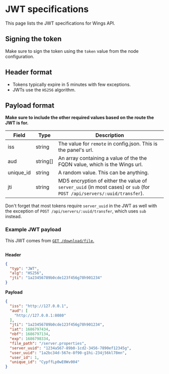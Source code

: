 # JWT specifications

This page lists the JWT specifications for Wings API.

## Signing the token

Make sure to sign the token using the `token` value from the node configuration.

## Header format

- Tokens typically expire in 5 minutes with few exceptions.
- JWTs use the `HS256` algorithm.

## Payload format

**Make sure to include the other required values based on the route the JWT is for.**

| Field      | Type     | Description                                                                                                            |
| ---------- | -------- | ---------------------------------------------------------------------------------------------------------------------- |
| iss        | string   | The value for `remote` in config.json. This is the panel's url.                                                        |
| aud        | string[] | An array containing a value of the the FQDN value, which is the Wings url.                                             |
| unique_id  | string   | A random value. This can be anything.                                                                                  |
| jti        | string   | MD5 encryption of either the value of `server_uuid` (in most cases) or `sub` (for `POST /api/servers/:uuid/transfer`). |

Don't forget that most tokens require `server_uuid` in the JWT as well with the exception of `POST /api/servers/:uuid/transfer`, which uses `sub` instead.

### Example JWT payload

This JWT comes from [`GET /download/file`.](https://github.com/devnote-dev/ptero-notes/blob/8f8c6ae86d6c3445faf68d5e55f60953daac4bb0/wings/public.md#get-downloadfile)

```eyJ0eXAiOiJKV1QiLCJhbGciOiJIUzI1NiIsImp0aSI6IjFhMjM0NTY3ODliMGNkZTEyM2Y0NTZnNzhoOTAxMjM0In0.eyJpc3MiOiJodHRwOi8vMTI3LjAuMC4xIiwiYXVkIjpbImh0dHA6Ly8xMjcuMC4wLjE6ODA4MCJdLCJqdGkiOiIxYTIzNDU2Nzg5YjBjZGUxMjNmNDU2Zzc4aDkwMTIzNCIsImlhdCI6MTY4Njc5NzQzNCwibmJmIjoxNjg2Nzk3MTM0LCJleHAiOjE2ODY3OTgzMzQsImZpbGVfcGF0aCI6Ii9zZXJ2ZXIucHJvcGVydGllcyIsInNlcnZlcl91dWlkIjoiMTIzNGE1NjctODliMC0xY2QyLTM0NTYtNzg5MGVmMTIzNDVnIiwidXNlcl91dWlkIjoiMWEyYmMzNGQtNTY3ZS04ZjkwLWcxaGktMjM0ajU2a2w3OG1uIiwidXNlcl9pZCI6MSwidW5pcXVlX2lkIjoiQ3lwZmZMcDB3RTBXdjAwNCJ9.zQkWBDuk05cuKZlmE5mfCdJSCZ4TY48siRFXZYLkpjY
```

**Header**

```json
{
  "typ": "JWT",
  "alg": "HS256",
  "jti": "1a23456789b0cde123f456g78h901234"
}
```

**Payload**

```json
{
  "iss": "http://127.0.0.1",
  "aud": [
    "http://127.0.0.1:8080"
  ],
  "jti": "1a23456789b0cde123f456g78h901234",
  "iat": 1686797434,
  "nbf": 1686797134,
  "exp": 1686798334,
  "file_path": "/server.properties",
  "server_uuid": "1234a567-89b0-1cd2-3456-7890ef12345g",
  "user_uuid": "1a2bc34d-567e-8f90-g1hi-234j56kl78mn",
  "user_id": 1,
  "unique_id": "CypffLp0wE0Wv004"
}
```
